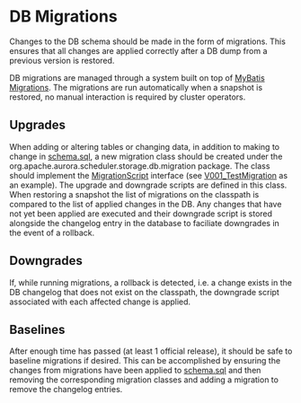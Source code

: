 DB Migrations
=============

Changes to the DB schema should be made in the form of migrations. This ensures that all changes
are applied correctly after a DB dump from a previous version is restored.

DB migrations are managed through a system built on top of
[MyBatis Migrations](http://www.mybatis.org/migrations/). The migrations are run automatically when
a snapshot is restored, no manual interaction is required by cluster operators.

Upgrades
--------
When adding or altering tables or changing data, in addition to making to change in
[schema.sql](../../src/main/resources/org/apache/aurora/scheduler/storage/db/schema.sql), a new
migration class should be created under the org.apache.aurora.scheduler.storage.db.migration
package. The class should implement the [MigrationScript](https://github.com/mybatis/migrations/blob/master/src/main/java/org/apache/ibatis/migration/MigrationScript.java)
interface (see [V001_TestMigration](https://github.com/apache/aurora/blob/rel/0.18.0/src/test/java/org/apache/aurora/scheduler/storage/db/testmigration/V001_TestMigration.java)
as an example). The upgrade and downgrade scripts are defined in this class. When restoring a
snapshot the list of migrations on the classpath is compared to the list of applied changes in the
DB. Any changes that have not yet been applied are executed and their downgrade script is stored
alongside the changelog entry in the database to faciliate downgrades in the event of a rollback.

Downgrades
----------
If, while running migrations, a rollback is detected, i.e. a change exists in the DB changelog that
does not exist on the classpath, the downgrade script associated with each affected change is
applied.

Baselines
---------
After enough time has passed (at least 1 official release), it should be safe to baseline migrations
if desired. This can be accomplished by ensuring the changes from migrations have been applied to
[schema.sql](../../src/main/resources/org/apache/aurora/scheduler/storage/db/schema.sql) and then
removing the corresponding migration classes and adding a migration to remove the changelog entries.